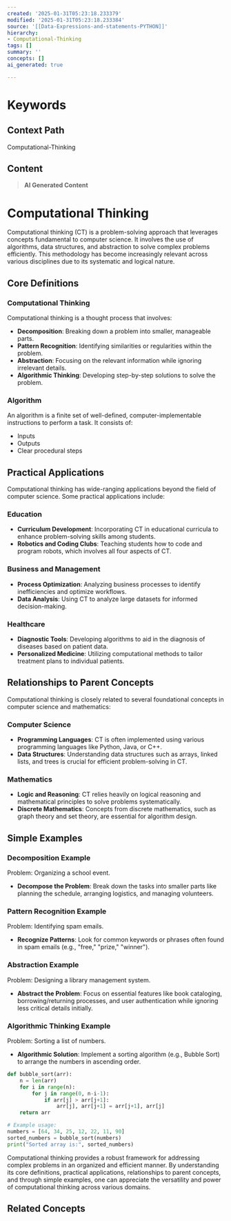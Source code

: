```yaml
---
created: '2025-01-31T05:23:18.233379'
modified: '2025-01-31T05:23:18.233384'
source: '[[Data-Expressions-and-statements-PYTHON]]'
hierarchy:
- Computational-Thinking
tags: []
summary: ''
concepts: []
ai_generated: true

---
```


# Keywords

## Context Path
Computational-Thinking

## Content
> **AI Generated Content**
 # Computational Thinking

Computational thinking (CT) is a problem-solving approach that leverages concepts fundamental to computer science. It involves the use of algorithms, data structures, and abstraction to solve complex problems efficiently. This methodology has become increasingly relevant across various disciplines due to its systematic and logical nature.

## Core Definitions

### Computational Thinking
Computational thinking is a thought process that involves:
- **Decomposition**: Breaking down a problem into smaller, manageable parts.
- **Pattern Recognition**: Identifying similarities or regularities within the problem.
- **Abstraction**: Focusing on the relevant information while ignoring irrelevant details.
- **Algorithmic Thinking**: Developing step-by-step solutions to solve the problem.

### Algorithm
An algorithm is a finite set of well-defined, computer-implementable instructions to perform a task. It consists of:
- Inputs
- Outputs
- Clear procedural steps

## Practical Applications

Computational thinking has wide-ranging applications beyond the field of computer science. Some practical applications include:

### Education
- **Curriculum Development**: Incorporating CT in educational curricula to enhance problem-solving skills among students.
- **Robotics and Coding Clubs**: Teaching students how to code and program robots, which involves all four aspects of CT.

### Business and Management
- **Process Optimization**: Analyzing business processes to identify inefficiencies and optimize workflows.
- **Data Analysis**: Using CT to analyze large datasets for informed decision-making.

### Healthcare
- **Diagnostic Tools**: Developing algorithms to aid in the diagnosis of diseases based on patient data.
- **Personalized Medicine**: Utilizing computational methods to tailor treatment plans to individual patients.

## Relationships to Parent Concepts

Computational thinking is closely related to several foundational concepts in computer science and mathematics:

### Computer Science
- **Programming Languages**: CT is often implemented using various programming languages like Python, Java, or C++.
- **Data Structures**: Understanding data structures such as arrays, linked lists, and trees is crucial for efficient problem-solving in CT.

### Mathematics
- **Logic and Reasoning**: CT relies heavily on logical reasoning and mathematical principles to solve problems systematically.
- **Discrete Mathematics**: Concepts from discrete mathematics, such as graph theory and set theory, are essential for algorithm design.

## Simple Examples

### Decomposition Example
Problem: Organizing a school event.
- **Decompose the Problem**: Break down the tasks into smaller parts like planning the schedule, arranging logistics, and managing volunteers.

### Pattern Recognition Example
Problem: Identifying spam emails.
- **Recognize Patterns**: Look for common keywords or phrases often found in spam emails (e.g., "free," "prize," "winner").

### Abstraction Example
Problem: Designing a library management system.
- **Abstract the Problem**: Focus on essential features like book cataloging, borrowing/returning processes, and user authentication while ignoring less critical details initially.

### Algorithmic Thinking Example
Problem: Sorting a list of numbers.
- **Algorithmic Solution**: Implement a sorting algorithm (e.g., Bubble Sort) to arrange the numbers in ascending order.
```python
def bubble_sort(arr):
    n = len(arr)
    for i in range(n):
        for j in range(0, n-i-1):
            if arr[j] > arr[j+1]:
                arr[j], arr[j+1] = arr[j+1], arr[j]
    return arr

# Example usage:
numbers = [64, 34, 25, 12, 22, 11, 90]
sorted_numbers = bubble_sort(numbers)
print("Sorted array is:", sorted_numbers)
```

Computational thinking provides a robust framework for addressing complex problems in an organized and efficient manner. By understanding its core definitions, practical applications, relationships to parent concepts, and through simple examples, one can appreciate the versatility and power of computational thinking across various domains.

## Related Concepts
